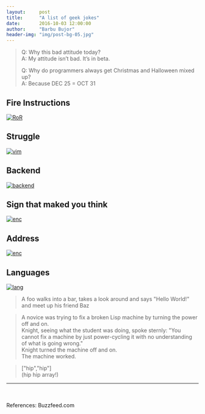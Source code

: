 ```yaml
---
layout:     post
title:      "A list of geek jokes"
date:       2016-10-03 12:00:00
author:     "Barbu Bujor"
header-img: "img/post-bg-05.jpg"
---
```


<blockquote>
<p>Q: Why this bad attitude today?
<br>A: My attitude isn’t bad. It’s in beta.</p>

<p>Q: Why do programmers always get Christmas and Halloween mixed up?
<br>A: Because DEC 25 = OCT 31</p>
</blockquote>


<h2 class="section-heading">Fire Instructions</h2>
<a href="#">
    <img src="{{ site.baseurl }}/img/ruby1.jpg" alt="RoR">
</a>
<br>

<h2 class="section-heading">Struggle</h2>
<a href="#">
    <img src="{{ site.baseurl }}/img/vim.png" alt="vim">
</a>
<br>

<h2 class="section-heading">Backend</h2>
<a href="#">
    <img src="{{ site.baseurl }}/img/backend.jpg" alt="backend">
</a>
<br>

<h2 class="section-heading">Sign that maked you think</h2>
<a href="#">
    <img src="{{ site.baseurl }}/img/enc.jpg" alt="enc">
</a>
<br>

<h2 class="section-heading">Address</h2>
<a href="#">
    <img src="{{ site.baseurl }}/img/address.jpg" alt="enc">
</a>
<br>

<h2 class="section-heading">Languages</h2>
<a href="#">
    <img src="{{ site.baseurl }}/img/lang.jpg" alt="lang">
</a>
<br>


<blockquote>A foo walks into a bar, takes a look around and says "Hello World!" and meet up his friend Baz</blockquote>

<blockquote> A novice was trying to fix a broken Lisp machine by turning the power off and on.
<br>
Knight, seeing what the student was doing, spoke sternly: "You cannot fix a machine by just power-cycling it with no understanding of what is going wrong."
<br>
Knight turned the machine off and on.
<br>
The machine worked.</blockquote>

<blockquote>  ["hip","hip"]
<br>
(hip hip array!)</blockquote>

<hr>
<br>
<br>
References: Buzzfeed.com

